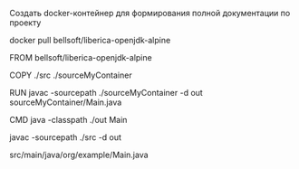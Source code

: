 Создать docker-контейнер для формирования полной документации по проекту

docker pull bellsoft/liberica-openjdk-alpine

FROM bellsoft/liberica-openjdk-alpine

COPY ./src ./sourceMyContainer

RUN javac -sourcepath ./sourceMyContainer -d out sourceMyContainer/Main.java

CMD java -classpath ./out Main

javac -sourcepath ./src -d out

src/main/java/org/example/Main.java

